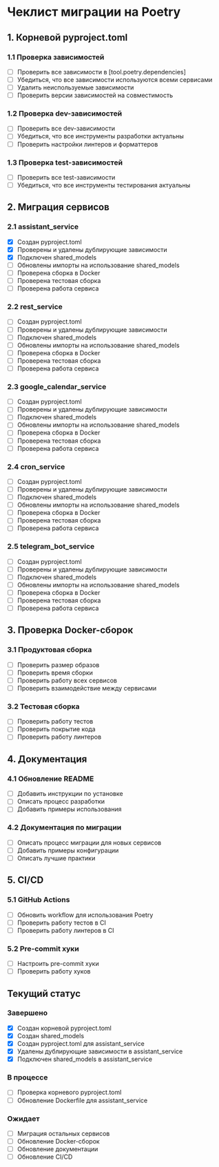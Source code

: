 # Чеклист миграции на Poetry

## 1. Корневой pyproject.toml

### 1.1 Проверка зависимостей
- [ ] Проверить все зависимости в [tool.poetry.dependencies]
- [ ] Убедиться, что все зависимости используются всеми сервисами
- [ ] Удалить неиспользуемые зависимости
- [ ] Проверить версии зависимостей на совместимость

### 1.2 Проверка dev-зависимостей
- [ ] Проверить все dev-зависимости
- [ ] Убедиться, что все инструменты разработки актуальны
- [ ] Проверить настройки линтеров и форматтеров

### 1.3 Проверка test-зависимостей
- [ ] Проверить все test-зависимости
- [ ] Убедиться, что все инструменты тестирования актуальны

## 2. Миграция сервисов

### 2.1 assistant_service
- [x] Создан pyproject.toml
- [x] Проверены и удалены дублирующие зависимости
- [x] Подключен shared_models
- [ ] Обновлены импорты на использование shared_models
- [ ] Проверена сборка в Docker
- [ ] Проверена тестовая сборка
- [ ] Проверена работа сервиса

### 2.2 rest_service
- [ ] Создан pyproject.toml
- [ ] Проверены и удалены дублирующие зависимости
- [ ] Подключен shared_models
- [ ] Обновлены импорты на использование shared_models
- [ ] Проверена сборка в Docker
- [ ] Проверена тестовая сборка
- [ ] Проверена работа сервиса

### 2.3 google_calendar_service
- [ ] Создан pyproject.toml
- [ ] Проверены и удалены дублирующие зависимости
- [ ] Подключен shared_models
- [ ] Обновлены импорты на использование shared_models
- [ ] Проверена сборка в Docker
- [ ] Проверена тестовая сборка
- [ ] Проверена работа сервиса

### 2.4 cron_service
- [ ] Создан pyproject.toml
- [ ] Проверены и удалены дублирующие зависимости
- [ ] Подключен shared_models
- [ ] Обновлены импорты на использование shared_models
- [ ] Проверена сборка в Docker
- [ ] Проверена тестовая сборка
- [ ] Проверена работа сервиса

### 2.5 telegram_bot_service
- [ ] Создан pyproject.toml
- [ ] Проверены и удалены дублирующие зависимости
- [ ] Подключен shared_models
- [ ] Обновлены импорты на использование shared_models
- [ ] Проверена сборка в Docker
- [ ] Проверена тестовая сборка
- [ ] Проверена работа сервиса

## 3. Проверка Docker-сборок

### 3.1 Продуктовая сборка
- [ ] Проверить размер образов
- [ ] Проверить время сборки
- [ ] Проверить работу всех сервисов
- [ ] Проверить взаимодействие между сервисами

### 3.2 Тестовая сборка
- [ ] Проверить работу тестов
- [ ] Проверить покрытие кода
- [ ] Проверить работу линтеров

## 4. Документация

### 4.1 Обновление README
- [ ] Добавить инструкции по установке
- [ ] Описать процесс разработки
- [ ] Добавить примеры использования

### 4.2 Документация по миграции
- [ ] Описать процесс миграции для новых сервисов
- [ ] Добавить примеры конфигурации
- [ ] Описать лучшие практики

## 5. CI/CD

### 5.1 GitHub Actions
- [ ] Обновить workflow для использования Poetry
- [ ] Проверить работу тестов в CI
- [ ] Проверить работу линтеров в CI

### 5.2 Pre-commit хуки
- [ ] Настроить pre-commit хуки
- [ ] Проверить работу хуков

## Текущий статус

### Завершено
- [x] Создан корневой pyproject.toml
- [x] Создан shared_models
- [x] Создан pyproject.toml для assistant_service
- [x] Удалены дублирующие зависимости в assistant_service
- [x] Подключен shared_models в assistant_service

### В процессе
- [ ] Проверка корневого pyproject.toml
- [ ] Обновление Dockerfile для assistant_service

### Ожидает
- [ ] Миграция остальных сервисов
- [ ] Обновление Docker-сборок
- [ ] Обновление документации
- [ ] Обновление CI/CD 